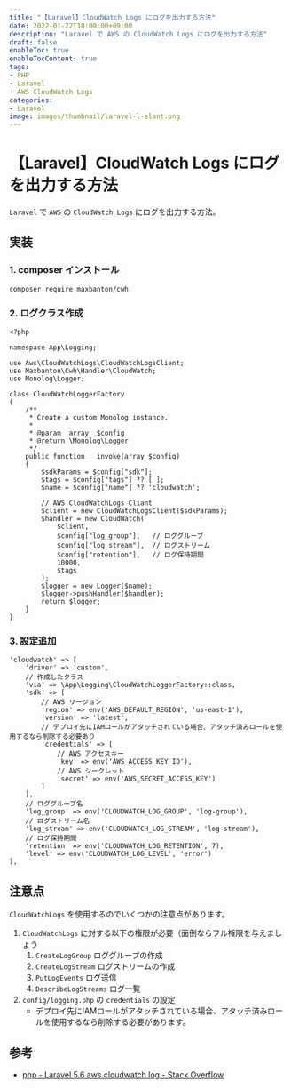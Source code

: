 ```yaml
---
title: "【Laravel】CloudWatch Logs にログを出力する方法"
date: 2022-01-22T18:00:00+09:00
description: "Laravel で AWS の CloudWatch Logs にログを出力する方法"
draft: false
enableToc: true
enableTocContent: true
tags: 
- PHP
- Laravel
- AWS CloudWatch Logs
categories: 
- Laravel
image: images/thumbnail/laravel-l-slant.png
---
```


# 【Laravel】CloudWatch Logs にログを出力する方法
`Laravel` で `AWS` の `CloudWatch Logs` にログを出力する方法。

## 実装

### 1. composer インストール
```shell
composer require maxbanton/cwh
```

### 2. ログクラス作成
```php:config/logging.php
<?php

namespace App\Logging;

use Aws\CloudWatchLogs\CloudWatchLogsClient;
use Maxbanton\Cwh\Handler\CloudWatch;
use Monolog\Logger;

class CloudWatchLoggerFactory
{
    /**
     * Create a custom Monolog instance.
     *
     * @param  array  $config
     * @return \Monolog\Logger
     */
    public function __invoke(array $config)
    {
        $sdkParams = $config["sdk"];
        $tags = $config["tags"] ?? [ ];
        $name = $config["name"] ?? 'cloudwatch';

        // AWS CloudWatchLogs Cliant
        $client = new CloudWatchLogsClient($sdkParams);
        $handler = new CloudWatch(
            $client,
            $config["log_group"],   // ロググループ
            $config["log_stream"],  // ログストリーム
            $config["retention"],   // ログ保持期間
            10000,
            $tags
        );
        $logger = new Logger($name);
        $logger->pushHandler($handler);
        return $logger;
    }
}
```

### 3. 設定追加
```php:config/logging.php
'cloudwatch' => [
    'driver' => 'custom',
    // 作成したクラス
    'via' => \App\Logging\CloudWatchLoggerFactory::class,
    'sdk' => [
        // AWS リージョン
        'region' => env('AWS_DEFAULT_REGION', 'us-east-1'),
        'version' => 'latest',
        // デプロイ先にIAMロールがアタッチされている場合、アタッチ済みロールを使用するなら削除する必要あり
        'credentials' => [
            // AWS アクセスキー
            'key' => env('AWS_ACCESS_KEY_ID'),
            // AWS シークレット
            'secret' => env('AWS_SECRET_ACCESS_KEY')
        ]
    ],
    // ロググループ名
    'log_group' => env('CLOUDWATCH_LOG_GROUP', 'log-group'),
    // ログストリーム名
    'log_stream' => env('CLOUDWATCH_LOG_STREAM', 'log-stream'),
    // ログ保持期間
    'retention' => env('CLOUDWATCH_LOG_RETENTION', 7),
    'level' => env('CLOUDWATCH_LOG_LEVEL', 'error')
],
```

## 注意点
`CloudWatchLogs` を使用するのでいくつかの注意点があります。
1. `CloudWatchLogs` に対する以下の権限が必要（面倒ならフル権限を与えましょう
    1. `CreateLogGroup` ロググループの作成
    2. `CreateLogStream` ログストリームの作成
    3. `PutLogEvents` ログ送信
    4. `DescribeLogStreams` ログ一覧
2. `config/logging.php` の `credentials` の設定
    * デプロイ先にIAMロールがアタッチされている場合、アタッチ済みロールを使用するなら削除する必要があります。



## 参考
* <a href="https://stackoverflow.com/questions/50814388/laravel-5-6-aws-cloudwatch-log#answer-51790656" target="_blank" rel="nofollow noopener">php - Laravel 5.6 aws cloudwatch log - Stack Overflow</a>

